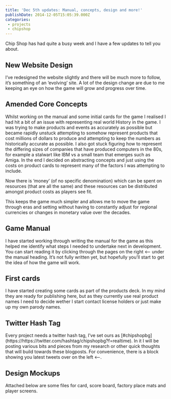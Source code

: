 ```yaml
---
title: 'Dec 5th updates: Manual, concepts, design and more!'
publishDate: 2014-12-05T15:05:39.000Z
categories:
 - projects
 - chipshop
---
```


Chip Shop has had quite a busy week and I have a few updates to tell you about.
<h2>New Website Design</h2>
I’ve redesigned the website slightly and there will be much more to follow, it’s something of an ‘evolving’ site. A lot of the design change are due to me keeping an eye on how the game will grow and progress over time.

<h2>Amended Core Concepts</h2>
Whilst working on the manual and some initial cards for the game I realised I had hit a bit of an issue with representing real world History in the game. I was trying to make products and events as accurately as possible but became rapidly unstuck attempting to somehow represent products that cost millions of dollars to produce and attempting to keep the numbers as historically accurate as possible. I also got stuck figuring how to represent the differing sizes of companies that have produced computers in the 80s, for example a stalwart like IBM vs a small team that emerges such as Amiga. In the end I decided on abstracting concepts and just using the costs on product cards to represent many of the factors I was attempting to include.

Now there is ‘money’ (of no specific denomination) which can be spent on resources (that are all the same) and these resources can be distributed amongst product costs as players see fit.

This keeps the game much simpler and allows me to move the game through eras and setting without having to constantly adjust for regional currencies or changes in monetary value over the decades.

<h2>Game Manual</h2>
I have started working through writing the manual for the game as this helped me identify what steps I needed to undertake next in development. You can start reading it by clicking through the pages on the right <— under the manual heading. It’s not fully written yet, but hopefully you’ll start to get the idea of how the game will work.

<h2>First cards</h2>
I have started creating some cards as part of the products deck. In my mind they are ready for publishing here, but as they currently use real product names I need to decide wether I start contact license holders or just make up my own parody names.

<h2>Twitter Hash Tag</h2>
Every project needs a twitter hash tag, I’ve set ours as [#chipshopbg](https://https://twitter.com/hashtag/chipshopbg?f=realtime). In it I will be posting various bits and pieces from my research or other quick thoughts that will build towards these blogposts. For convenience, there is a block showing you latest tweets over on the left <—-.

<h2>Design Mockups</h2>

Attached below are some files for card, score board, factory place mats and player screens.
